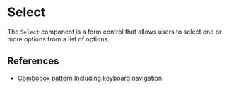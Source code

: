 <!-- @license CC0-1.0 -->

# Select

The `Select` component is a form control that allows users to select one or more options from a list of options.

## References

- [Combobox pattern](https://www.w3.org/WAI/ARIA/apg/patterns/combobox/) Including keyboard navigation
